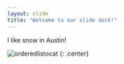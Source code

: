 ```yaml
---
layout: slide
title: "Welcome to our slide deck!"
---
```


I like snow in Austin!

![orderedlistocat](https://octodex.github.com/images/orderedlistocat.png)
{: .center}
